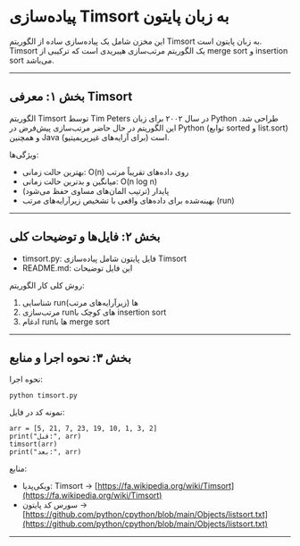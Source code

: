 
# پیاده‌سازی Timsort به زبان پایتون

این مخزن شامل یک پیاده‌سازی ساده از الگوریتم Timsort به زبان پایتون است.
Timsort یک الگوریتم مرتب‌سازی هیبریدی است که ترکیبی از merge sort و insertion sort می‌باشد.

---

## بخش ۱: معرفی Timsort

الگوریتم Timsort توسط Tim Peters در سال ۲۰۰۲ برای زبان Python طراحی شد.
این الگوریتم در حال حاضر مرتب‌سازی پیش‌فرض در Python (توابع sorted و list.sort) و همچنین Java (برای آرایه‌های غیرپریمیتیو) است.

ویژگی‌ها:

* بهترین حالت زمانی: O(n) روی داده‌های تقریباً مرتب
* میانگین و بدترین حالت زمانی: O(n log n)
* پایدار (ترتیب المان‌های مساوی حفظ می‌شود)
* بهینه‌شده برای داده‌های واقعی با تشخیص زیرآرایه‌های مرتب (run)

---

## بخش ۲: فایل‌ها و توضیحات کلی

* timsort.py: فایل پایتون شامل پیاده‌سازی Timsort
* README.md: این فایل توضیحات

روش کلی کار الگوریتم:

1. شناسایی runها (زیرآرایه‌های مرتب)
2. مرتب‌سازی runهای کوچک با insertion sort
3. ادغام runها با merge sort

---

## بخش ۳: نحوه اجرا و منابع

نحوه اجرا:

```
python timsort.py
```

نمونه کد در فایل:

```
arr = [5, 21, 7, 23, 19, 10, 1, 3, 2]
print("قبل:", arr)
timsort(arr)
print("بعد:", arr)
```

منابع:

* ویکی‌پدیا: Timsort → [https://fa.wikipedia.org/wiki/Timsort](https://fa.wikipedia.org/wiki/Timsort)
* سورس کد پایتون → [https://github.com/python/cpython/blob/main/Objects/listsort.txt](https://github.com/python/cpython/blob/main/Objects/listsort.txt)

---

